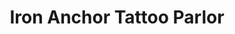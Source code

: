 ---
title: "Iron Anchor Tattoo Parlor"
url: /albuquerque/iron-anchor-tattoo-parlor/
shop: Tattoo
---